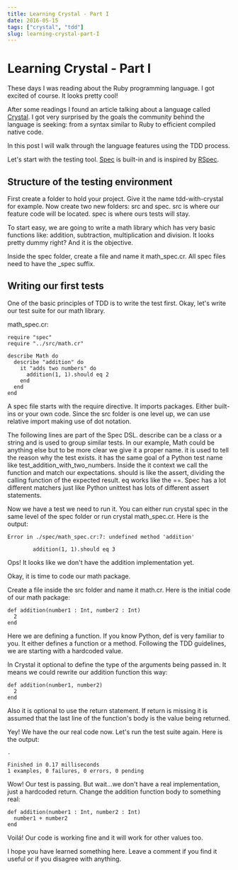 ```yaml
---
title: Learning Crystal - Part I
date: 2016-05-15
tags: ["crystal", "tdd"]
slug: learning-crystal-part-I
---
```


# Learning Crystal - Part I

These days I was reading about the Ruby programming language. I got
excited of course. It looks pretty cool!

After some readings I found an article talking about a language called
[Crystal](http://crystal-lang.org/). I got very surprised by the goals
the community behind the language is seeking: from a syntax similar to
Ruby to efficient compiled native code.

In this post I will walk through the language features using the TDD
process.

Let's start with the testing tool.
[Spec](http://crystal-lang.org/api/Spec.html) is built-in and is
inspired by [RSpec](http://rspec.info/).

## Structure of the testing environment

First create a folder to hold your project. Give it the name
tdd-with-crystal for example. Now create two new folders: src and spec.
src is where our feature code will be located. spec is where ours tests
will stay.

To start easy, we are going to write a math library which has very basic
functions like: addition, subtraction, multiplication and division. It
looks pretty dummy right? And it is the objective.

Inside the spec folder, create a file and name it math\_spec.cr. All
spec files need to have the \_spec suffix.

## Writing our first tests

One of the basic principles of TDD is to write the test first. Okay,
let's write our test suite for our math library.

math\_spec.cr:

``` {.sourceCode .ruby}
require "spec"
require "../src/math.cr"

describe Math do
  describe "addition" do
    it "adds two numbers" do
      addition(1, 1).should eq 2
    end
  end
end
```

A spec file starts with the require directive. It imports packages.
Either built-ins or your own code. Since the src folder is one level up,
we can use relative import making use of dot notation.

The following lines are part of the Spec DSL. describe can be a class or
a string and is used to group similar tests. In our example, Math could
be anything else but to be more clear we give it a proper name. it is
used to tell the reason why the test exists. it has the same goal of a
Python test name like test\_addition\_with\_two\_numbers. Inside the it
context we call the function and match our expectations. should is like
the assert, dividing the calling function of the expected result. eq
works like the ==. Spec has a lot different matchers just like Python
unittest has lots of different assert statements.

Now we have a test we need to run it. You can either run crystal spec in
the same level of the spec folder or run crystal math\_spec.cr. Here is
the output:

``` {.sourceCode .shell}
Error in ./spec/math_spec.cr:7: undefined method 'addition'

        addition(1, 1).should eq 3
```

Ops! It looks like we don't have the addition implementation yet.

Okay, it is time to code our math package.

Create a file inside the src folder and name it math.cr. Here is the
initial code of our math package:

``` {.sourceCode .ruby}
def addition(number1 : Int, number2 : Int)
  2
end
```

Here we are defining a function. If you know Python, def is very
familiar to you. It either defines a function or a method. Following the
TDD guidelines, we are starting with a hardcoded value.

In Crystal it optional to define the type of the arguments being passed
in. It means we could rewrite our addition function this way:

``` {.sourceCode .ruby}
def addition(number1, number2)
  2
end
```

Also it is optional to use the return statement. If return is missing it
is assumed that the last line of the function's body is the value being
returned.

Yey! We have the our real code now. Let's run the test suite again. Here
is the output:

``` {.sourceCode .shell}
.

Finished in 0.17 milliseconds
1 examples, 0 failures, 0 errors, 0 pending
```

Wow! Our test is passing. But wait...we don't have a real
implementation, just a hardcoded return. Change the addition function
body to something real:

``` {.sourceCode .ruby}
def addition(number1 : Int, number2 : Int)
  number1 + number2
end
```

Voilá! Our code is working fine and it will work for other values too.

I hope you have learned something here. Leave a comment if you find it
useful or if you disagree with anything.
